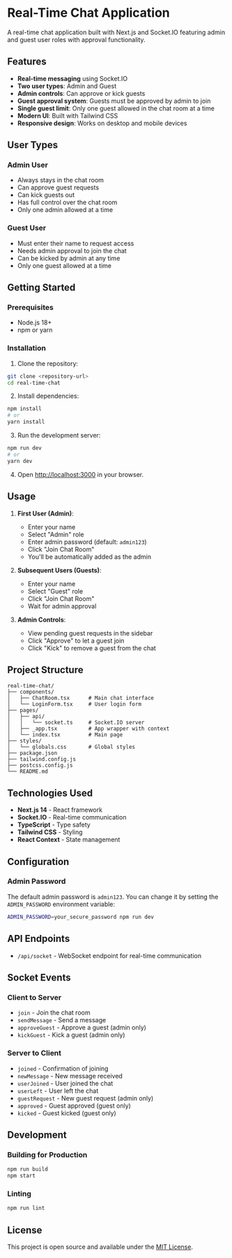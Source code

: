 # Real-Time Chat Application

A real-time chat application built with Next.js and Socket.IO featuring admin and guest user roles with approval functionality.

## Features

- **Real-time messaging** using Socket.IO
- **Two user types**: Admin and Guest
- **Admin controls**: Can approve or kick guests
- **Guest approval system**: Guests must be approved by admin to join
- **Single guest limit**: Only one guest allowed in the chat room at a time
- **Modern UI**: Built with Tailwind CSS
- **Responsive design**: Works on desktop and mobile devices

## User Types

### Admin User
- Always stays in the chat room
- Can approve guest requests
- Can kick guests out
- Has full control over the chat room
- Only one admin allowed at a time

### Guest User
- Must enter their name to request access
- Needs admin approval to join the chat
- Can be kicked by admin at any time
- Only one guest allowed at a time

## Getting Started

### Prerequisites

- Node.js 18+ 
- npm or yarn

### Installation

1. Clone the repository:
```bash
git clone <repository-url>
cd real-time-chat
```

2. Install dependencies:
```bash
npm install
# or
yarn install
```

3. Run the development server:
```bash
npm run dev
# or
yarn dev
```

4. Open [http://localhost:3000](http://localhost:3000) in your browser.

## Usage

1. **First User (Admin)**:
   - Enter your name
   - Select "Admin" role
   - Enter admin password (default: `admin123`)
   - Click "Join Chat Room"
   - You'll be automatically added as the admin

2. **Subsequent Users (Guests)**:
   - Enter your name
   - Select "Guest" role
   - Click "Join Chat Room"
   - Wait for admin approval

3. **Admin Controls**:
   - View pending guest requests in the sidebar
   - Click "Approve" to let a guest join
   - Click "Kick" to remove a guest from the chat

## Project Structure

```
real-time-chat/
├── components/
│   ├── ChatRoom.tsx      # Main chat interface
│   └── LoginForm.tsx     # User login form
├── pages/
│   ├── api/
│   │   └── socket.ts     # Socket.IO server
│   ├── _app.tsx          # App wrapper with context
│   └── index.tsx         # Main page
├── styles/
│   └── globals.css       # Global styles
├── package.json
├── tailwind.config.js
├── postcss.config.js
└── README.md
```

## Technologies Used

- **Next.js 14** - React framework
- **Socket.IO** - Real-time communication
- **TypeScript** - Type safety
- **Tailwind CSS** - Styling
- **React Context** - State management

## Configuration

### Admin Password
The default admin password is `admin123`. You can change it by setting the `ADMIN_PASSWORD` environment variable:

```bash
ADMIN_PASSWORD=your_secure_password npm run dev
```

## API Endpoints

- `/api/socket` - WebSocket endpoint for real-time communication

## Socket Events

### Client to Server
- `join` - Join the chat room
- `sendMessage` - Send a message
- `approveGuest` - Approve a guest (admin only)
- `kickGuest` - Kick a guest (admin only)

### Server to Client
- `joined` - Confirmation of joining
- `newMessage` - New message received
- `userJoined` - User joined the chat
- `userLeft` - User left the chat
- `guestRequest` - New guest request (admin only)
- `approved` - Guest approved (guest only)
- `kicked` - Guest kicked (guest only)

## Development

### Building for Production

```bash
npm run build
npm start
```

### Linting

```bash
npm run lint
```

## License

This project is open source and available under the [MIT License](LICENSE). 